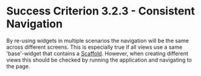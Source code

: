 # Success Criterion 3.2.3 - Consistent Navigation

By re-using widgets in multiple scenarios the navigation will be the same across different screens. This is especially true if all views use a same 'base'-widget that contains a [Scaffold](https://api.flutter.dev/flutter/material/Scaffold-class.html). However, when creating different views this should be checked by running the application and navigating to the page. 